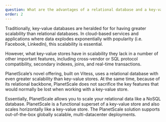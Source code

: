 ```yaml
---
question: What are the advantages of a relational database and a key-value database? How does PlanetScale compare?
order: 2
---
```


Traditionally, key-value databases are heralded for for having greater scalability than relational databases. In cloud-based services and applications where data explodes exponentially with popularity (i.e. Facebook, LinkedIn), this scalability is essential.

However, what key-value stores have in scalability they lack in a number of other important features, including cross-vendor or SQL protocol compatibility, secondary indexes, joins, and real-time transactions.

PlanetScale’s novel offering, built on Vitess, uses a relational database with even greater scalability than key-value stores. At the same time, because of its relational backbone, PlanetScale does not sacrifice the key features that would normally be lost when working with a key-value store.

Essentially, PlanetScale allows you to scale your relational data like a NoSQL database. PlanetScale is a functional superset of a key-value store and also scales horizontally like a key-value store. The PlanetScale solution supports out-of-the-box globally scalable, multi-datacenter deployments.

